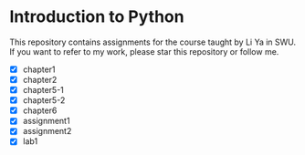 # Introduction to Python

This repository contains assignments for the course taught by Li Ya in SWU. If you want to refer to my work, please star this repository or follow me.

- [x] chapter1
- [x] chapter2
- [x] chapter5-1
- [x] chapter5-2
- [x] chapter6
- [x] assignment1
- [x] assignment2
- [x] lab1
